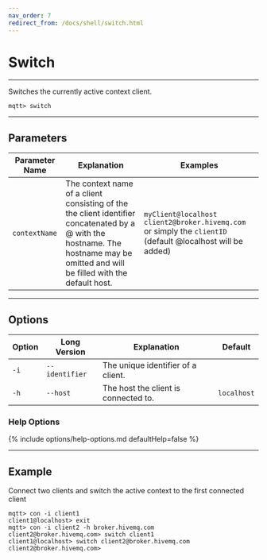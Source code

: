 ```yaml
---
nav_order: 7
redirect_from: /docs/shell/switch.html
---
```


# Switch

***

Switches the currently active context client.

```
mqtt> switch
```

***

## Parameters

| Parameter Name | Explanation                                                                                                                                                                       | Examples                                                                                                      |
|----------------|-----------------------------------------------------------------------------------------------------------------------------------------------------------------------------------|---------------------------------------------------------------------------------------------------------------|
| `contextName`  | The context name of a client consisting of the the client identifier concatenated by a @ with the hostname. The hostname may be omitted and will be filled with the default host. | `myClient@localhost`  `client2@broker.hivemq.com` or simply the `clientID` (default @localhost will be added) |

***

## Options

| Option | Long Version   | Explanation                          | Default     |
|--------|----------------|--------------------------------------|-------------|
| `-i`   | `--identifier` | The unique identifier of a client.   |             |
| `-h`   | `--host`       | The host the client is connected to. | `localhost` |

### Help Options

{% include options/help-options.md defaultHelp=false %}

***

## Example

Connect two clients and switch the active context to the first connected client

```
mqtt> con -i client1
client1@localhost> exit
mqtt> con -i client2 -h broker.hivemq.com
client2@broker.hivemq.com> switch client1
client1@localhost> switch client2@broker.hivemq.com
client2@broker.hivemq.com>
```
